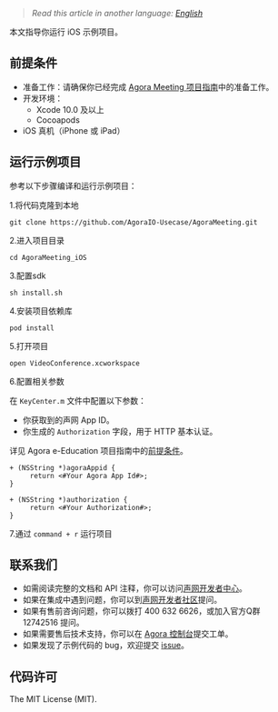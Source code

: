 > *Read this article in another language: [English](README.md)*

本文指导你运行 iOS 示例项目。

## 前提条件

- 准备工作：请确保你已经完成 [Agora Meeting 项目指南](https://github.com/AgoraIO-Usecase/AgoraMeeting/blob/master/README.zh.md)中的准备工作。
- 开发环境：
  - Xcode 10.0 及以上
  - Cocoapods
- iOS 真机（iPhone 或 iPad）

## 运行示例项目

参考以下步骤编译和运行示例项目：

1.将代码克隆到本地

```
git clone https://github.com/AgoraIO-Usecase/AgoraMeeting.git
```

2.进入项目目录

```
cd AgoraMeeting_iOS
```

3.配置sdk

```
sh install.sh
```

4.安装项目依赖库

```
pod install
```

5.打开项目

```
open VideoConference.xcworkspace
```

6.配置相关参数

在 `KeyCenter.m` 文件中配置以下参数：
- 你获取到的声网 App ID。
- 你生成的 `Authorization` 字段，用于 HTTP 基本认证。

详见 Agora e-Education 项目指南中的[前提条件](https://github.com/AgoraIO-Usecase/AgoraMeeting/blob/master/README.zh.md#%E5%89%8D%E6%8F%90%E6%9D%A1%E4%BB%B6)。

```
+ (NSString *)agoraAppid {
     return <#Your Agora App Id#>;
}

+ (NSString *)authorization {
     return <#Your Authorization#>;
}

```

7.通过 `command + r` 运行项目

## 联系我们

- 如需阅读完整的文档和 API 注释，你可以访问[声网开发者中心](https://docs.agora.io/cn/)。
- 如果在集成中遇到问题，你可以到[声网开发者社区](https://dev.agora.io/cn/)提问。
- 如果有售前咨询问题，你可以拨打 400 632 6626，或加入官方Q群 12742516 提问。
- 如果需要售后技术支持，你可以在 [Agora 控制台](https://dashboard.agora.io/)提交工单。
- 如果发现了示例代码的 bug，欢迎提交 [issue](https://github.com/AgoraIO-Usecase/AgoraMeeting/issues)。

## 代码许可

The MIT License (MIT).
